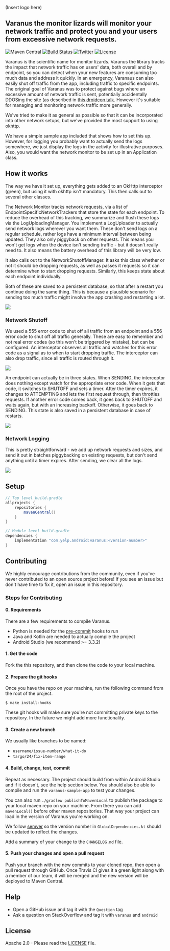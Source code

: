 (Insert logo here)

## Varanus the monitor lizards will monitor your network traffic and protect you and your users from excessive network requests.

![Maven Central](https://img.shields.io/maven-central/v/com.yelp.android/varanus.svg)
[![Build Status](https://travis-ci.org/Yelp/varanus.svg?branch=master)](https://travis-ci.org/Yelp/varanus)
[![Twitter](https://img.shields.io/badge/Twitter-@YelpEngineering-blue.svg)](https://twitter.com/YelpEngineering)
[![License](https://img.shields.io/badge/license-Apache2.0%20License-orange.svg)](LICENSE)

Varanus is the scientific name for monitor lizards.  Varanus the library tracks the impact that network traffic has on  users' data, both overall and by endpoint, so you can detect when your new features are consuming too much data and address it quickly.  In an emergency, Varanaus can also easily shut off traffic from the app, including traffic to specific endpoints.  The original goal of Varanus was to protect against bugs where an excessive amount of network traffic is sent, potentially accidentally DDOSing the site (as described in [this droidcon talk](https://www.youtube.com/watch?v=8xLDdYM_nRY).  However it's suitable for managing and monitoring network traffic more generally. 

We've tried to make it as general as possible so that it can be incorporated into other network setups, but we've provided the most support to using okhttp.

We have a simple sample app included that shows how to set this up.  However, for logging you probably want to actually send the logs somewhere, we just display the logs in the activity for illustrative purposes.  Also, you would want the network monitor to be set up in an Application class.

## How it works

The way we have it set up, everything gets added to an OkHttp interceptor (green), but using it with okhttp isn't mandatory.  This then calls out to several other classes.  

The Network Monitor tracks network requests, via a list of EndpointSpecificNetworkTrackers that store the state for each endpoint.  To reduce the overhead of this tracking, we summarize and flush these logs via the LogUploadingManager.  You implement a LogUploader to actually send network logs wherever you want them.  These don't send logs on a regular schedule, rather logs have a minimum interval between being updated.  They also only piggyback on other requests.  This means you won't get logs when the device isn't sending traffic - but it doesn't really need to.  It also means the battery overhead of this library will be very low.

It also calls out to the NetworkShutoffManager.  It asks this class whether or not it should be dropping requests, as well as passes it requests so it can determine when to start dropping requests.  Similarly, this keeps state about each endpoint individually.

Both of these are saved to a persistent database, so that after a restart you continue doing the same thing.  This is because a plausible scenario for sending too much traffic might involve the app crashing and restarting a lot.

<img src=".documentation/images/overview.png">

### Network Shutoff

We used a 555 error code to shut off all traffic from an endpoint and a 556 error code to shut off all traffic generally.  These are easy to remember and not real error codes (so this won't be triggered by mistake), but can be configured.  An interceptor observes all traffic and watches for this error code as a signal as to when to start dropping traffic.  The interceptor can also drop traffic, since all traffic is routed through it.

<img src=".documentation/images/network_shutoff.png">

An endpoint can actually be in three states.  When SENDING, the interceptor does nothing except watch for the appropriate error code.  When it gets that code, it switches to SHUTOFF and sets a timer.  After the timer expires, it changes to ATTEMPTING and lets the first request through, then throttles requests.  If another error code comes back, it goes back to SHUTOFF and waits again, but with an increasing backoff.  Otherwise, it goes back to SENDING.  This state is also saved in a persistent database in case of restarts.

<img src=".documentation/images/network_shutoff_states.png">

### Network Logging

This is pretty straightforward - we add up network requests and sizes, and send it out in batches piggybacking on existing requests, but don't send anything until a timer expires.  After sending, we clear all the logs.

<img src=".documentation/images/network_logging.png">

## Setup

```groovy
// Top level build.gradle
allprojects {
	repositories {
		mavenCentral()
	}
}

// Module level build.gradle
dependencies {
    implementation "com.yelp.android:varanus:<version-number>"
}
```

## Contributing

We highly encourage contributions from the community, even if you've never contributed to an open source project before! If you see an issue but don't have time to fix it, open an issue in this repository.

### Steps for Contributing

#### 0. Requirements

There are a few requirements to compile Varanus.

- Python is needed for the [pre-commit](https://pre-commit.com/) hooks to run
- Java and Kotlin are needed to actually compile the project
- Android Studio (we recommend >= 3.3.2)

#### 1. Get the code

Fork the this repository, and then clone the code to your local machine.

#### 2. Prepare the git hooks

Once you have the repo on your machine, run the following command from the root of the project.

```
$ make install-hooks
```

These git hooks will make sure you're not committing private keys to the repository. In the future we might add more functionality.

#### 3. Create a new branch

We usually like branches to be named:

- `username/issue-number/what-it-do`
- `targo/24/fix-item-range`

#### 4. Build, change, test, commit

Repeat as necessary. The project should build from within Android Studio and if it doesn't, see the help section below. You should also be able to compile and run the `varanus-sample-app` to test your changes.

You can also run `./gradlew publishToMavenLocal` to publish the package to your local maven repo on your machine. From there you can add `mavenLocal()` before other maven repositories. That way your project can load in the version of Varanus you're working on.

We follow [semver](https://semver.org/) so the version number in `GlobalDependencies.kt` should be updated to reflect the changes.

Add a summary of your change to the `CHANGELOG.md` file.

#### 5. Push your changes and open a pull request

Push your branch with the new commits to your cloned repo, then open a pull request through GitHub. Once Travis CI gives it a green light along with a member of our team, it will be merged and the new version will be deployed to Maven Central.

## Help

- Open a GitHub issue and tag it with the `Question` tag
- Ask a question on StackOverflow and tag it with `varanus` and `android`

## License

Apache 2.0 - Please read the [LICENSE](LICENSE) file.
